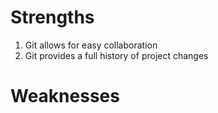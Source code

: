# Strengths
1. Git allows for easy collaboration
2. Git provides a full history of project changes
# Weaknesses